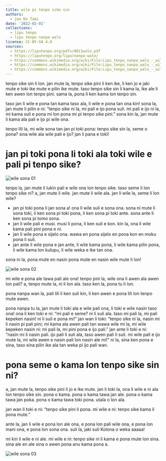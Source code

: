 ```yaml
---
title: wile pi tenpo sike sin
authors:
  - jan Ke Tami
date: '2022-02-01'
collections:
  - lipu tenpo
  - lipu tenpo nanpa walo
license: CC-BY-SA 4.0
sources:
  - https://liputenpo.org/pdfs/0011walo.pdf
  - https://liputenpo.org/lipu/nanpa-walo/
  - https://commons.wikimedia.org/wiki/File:Lipu_tenpo_nanpa_walo_-_wile_sona_01.png
  - https://commons.wikimedia.org/wiki/File:Lipu_tenpo_nanpa_walo_-_wile_sona_02.png
  - https://commons.wikimedia.org/wiki/File:Lipu_tenpo_nanpa_walo_-_wile_sona_03.png
---
```


tenpo sike sin li lon. jan mute la, tenpo sike pini li ken ike, li ken jo e jaki mute e toki ike mute e pilin ike mute. taso tenpo sike sin li kama la, ike ale li ken awen lon tenpo pini. sama la, pona li ken kama lon tenpo sin.

taso jan li wile e pona tan kama taso ala, li wile e pona tan ona kin! sona la, jan mute li pilin e ni: “tenpo sike ni la, mi pali e ijo pona suli. mi pali e ijo ni la, mi kama suli e pona mi lon pona mi pi tenpo sike pini.” sona kin la, jan mute li kama ala pali e ijo pi wile ona.

tenpo lili la, mi wile sona tan jan pi toki pona: tenpo sike sin la, seme o pona? sina wile ala wile pali e ijo? jan li pana e toki!

# jan pi toki pona li toki ala toki wile e pali pi tenpo sike?

![wile sona 01](https://upload.wikimedia.org/wikipedia/commons/c/c3/Lipu_tenpo_nanpa_walo_-_wile_sona_01.png)

tenpo la, jan mute li lukin pali e wile ona lon tenpo sike. taso seme li lon tenpo sike ni? a, jan mute li wile. jan mute li wile ala. jan li wile la, seme li lon wile?

- jan pi toki pona li jan sona a! ona li wile suli e sona ona. sona ni mute li sona toki, li ken sona pi toki pona, li ken sona pi toki ante. sona ante li ken sona pi tomo sona.
- jan li wile pali e musi. musi li pona, li ken suli e kon. kin la, ona li wile kama pali pini pona e ni.
- jan li wile pona e sijelo ona. wawa en pona sijelo en pona kon en moku pona li suli.
- jan ante li wile pona e jan ante, li wile kama pona, li wile kama pilin pona, li wile kama lon kulupu, li wile weka e ike tan ona.

sona ni la, pona mute en nasin pona mute en nasin wile mute li lon!

![wile sona 02](https://upload.wikimedia.org/wikipedia/commons/7/7d/Lipu_tenpo_nanpa_walo_-_wile_sona_02.png)

mi wile e pona ale tawa pali ale ona! tenpo pini la, wile ona li awen ala awen lon pali? a, tenpo mute la, ni li lon ala. taso ken la, pona tu li lon.

pona nanpa wan la, pali lili li ken suli kin, li ken awen e pona lili lon tenpo mute awen.

pona nanpa tu la, jan mute li toki ala e wile pali ona, li toki e wile nasin taso ona! ona li ken toki e ni: “mi pali e seme? ni li suli ala. taso mi pali la, mi pali kepeken nasin! ni li suli e pona mi!” jan wan li toki: “tenpo sike ni la, nasin mi li nasin pi pali pini; mi kama ala awen pali tan wawa wile mi la, mi wile kepeken nasin ni: mi pali la, mi pini pona e ijo pali.” jan ante li toki e ni: “nasin mi li nasin pali. ijo pali li suli ala, taso awen pali li suli. mi wile pali e ijo mute la, mi wile awen e nasin pali lon nasin ale mi!” ni la, sina ken pona e sina, taso sina pilin ike ala tan weka pi ijo pali wan.

# pona seme o kama lon tenpo sike sin ni?

a, jan mute la, tenpo sike pini li jo e ike mute. jan li toki la, ona li wile e ni ala lon tenpo sike sin. pona o kama. pona o kama tawa jan ale. pona o kama tawa jan poka. pona o kama tawa toki pona. utala o lon ala.

jan wan li toki e ni: “tenpo sike pini li pona. mi wile e ni: tenpo sike kama li pona mute.”

ante la, jan li wile e pona lon ale ona, e pona lon pali wile ona, e pona lon mani ona, e pona lon sona ona. suli la, jaki suli Kolona o weka aaaaa!

mi kin li wile e ni ale. mi wile e ni: tenpo sike ni li kama e pona mute lon sina. sina ale en ale sina o awen pona anu kama pona a.

![wile sona 03](https://upload.wikimedia.org/wikipedia/commons/f/f3/Lipu_tenpo_nanpa_walo_-_wile_sona_03.png)
